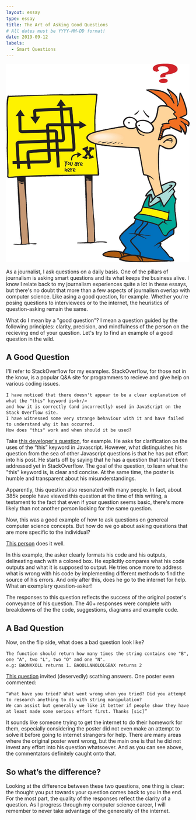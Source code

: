 ```yaml
---
layout: essay
type: essay
title: The Art of Asking Good Questions
# All dates must be YYYY-MM-DD format!
date: 2019-09-12
labels:
  - Smart Questions
---
```

<img class="ui medium left floated image" src="../images/Confused-Student-Clipart.jpg">

As a journalist, I ask questions on a daily basis. One of the pillars of journalism is asking smart questions and its what keeps the business alive. I know I relate back to my journalism experiences quite a lot in these essays, but there's no doubt that more than a few aspects of journalism overlap with computer science. Like asing a good question, for example. Whether you’re posing questions to interviewees or to the internet, the heuristics of question-asking remain the same. 

What do I mean by a "good question"? I mean a question guided by the following principles: clarity, precision, and mindfulness of the person on the recieving end of your question. Let's try to find an example of a good question in the wild.

## A Good Question 
I'll refer to StackOverflow for my examples. StackOverflow, for those not in the know, is a popular Q&A site for programmers to recieve and give help on various coding issues.

```
I have noticed that there doesn't appear to be a clear explanation of what the "this" keyword is<br/>
and how it is correctly (and incorrectly) used in JavaScript on the Stack Overflow site.
I have witnessed some very strange behaviour with it and have failed to understand why it has occurred.
How does "this" work and when should it be used?
```
Take <a href="https://stackoverflow.com/questions/3127429/how-does-the-this-keyword-work">this developer's question</a>, for example. He asks for clarification on the uses of the “this” keyword in Javascript. However, what distinguishes his question from the sea of other Javascript questions is that he has put effort into his post. He starts off by saying that he has a question that hasn't been addressed yet in StackOverflow. The goal of the question, to learn what the "this" keyword is, is clear and concise. At the same time, the poster is humble and transparent about his misunderstandings.

Apparently, this question also resonated with many people. In fact, about 385k people have viewed this question at the time of this writing, a testament to the fact that even if your question seems basic, there's more likely than not another person looking for the same question.

Now, this was a good example of how to ask questions on genereal computer science concepts. But how do we go about asking questions that are more specific to the individual?

<a href="https://stackoverflow.com/questions/750486/javascript-closure-inside-loops-simple-practical-example">This person</a> does it well.

In this example, the asker clearly formats his code and his outputs, delineating each with a colored box. He explicitly compares what his code outputs and what it is supposed to output. He tries once more to address what is wrong with his code by implementing different methods to find the source of his errors. And only after this, does he go to the internet for help. What an exemplary question-asker!

The responses to this question reflects the success of the original poster's conveyance of his question. The 40+ responses were complete with breakdowns of the the code, suggestions, diagrams and example code.

## A Bad Question

Now, on the flip side, what does a bad question look like?
```
The function should return how many times the string contains one "B", one "A", two "L", two "O" and one "N".
e.g: BAONXXOLL returns 1. BAOOLLNNOLOLGBAX returns 2
```
<a href="https://stackoverflow.com/questions/57915252/javascript-from-a-string-i-want-to-know-how-many-times-one-b-one-a-two">This question</a> invited (deservedly) scathing answers. One poster even commented:
```
“What have you tried? What went wrong when you tried? Did you attempt to research anything to do with string manipulation? 
We can assist but generally we like it better if people show they have at least made some serious effort first. Thanks [sic]”
```
It sounds like someone trying to get the internet to do their homework for them, especially considering the poster did not even make an attempt to solve it before going to internet strangers for help. There are many areas where the original poster went wrong, but the main one is that he did not invest any effort into his question whatsoever. And as you can see above, the commentators definitely caught onto that.  

## So what’s the difference?

Looking at the difference between these two questions, one thing is clear: the thought you put towards your question comes back to you in the end. For the most part, the quality of the responses reflect the clarity of a question. As I progress through my computer science career, I will remember to never take advantage of the generosity of the internet. 
